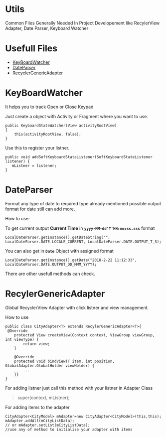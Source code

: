 # Utils
Common Files Generally Needed In Project Developement like RecylerView Adapter, Date Parser, Keyboard Watcher

# Usefull Files
- [KeyBoardWatcher](KeyboardWatcher.java)
- [DateParser](DateParser.java)
- [RecyclerGenericAdapter](RecyclerGenericAdapter.java)

# KeyBoardWatcher
It helps you to track Open or Close Keypad

Just create a object with Activity or Fragment where you want to use.
```
public KeyboardStateWatcher(View activityRootView)
{
    this(activityRootView, false);
}
```

Use this to register your listner.
```
public void addSoftKeyboardStateListener(SoftKeyboardStateListener listener) {
   mListner = listener;
}
```
    
# DateParser
Format any type of date to required type already mentioned possible output format for date still can add more.

How to use:

To get current output **Current Time** in **`yyyy-MM-dd'T'HH:mm:ss.sss`** format 
```
LocalDateParser.getInstance().getDateString("", LocalDateParser.DATE.LOCALE_CURRENT, LocalDateParser.DATE.OUTPUT_T_S);
```

You can also get in **`Date`** Object with assigned format
```
LocalDateParser.getInstance().getDate("2018-2-22 11:12:33", LocalDateParser.DATE.OUTPUT_DD_MMM_YYYY);
```
There are other usefull methods can check.

# RecylerGenericAdapter
Global RecyclerView Adapter with click listner and view management.

How to use
```
public class CityAdapter<T> extends RecylerGenericAdapter<T>{
 @Override
    protected View createView(Context context, ViewGroup viewGroup, int viewType) {
        return view;
    }

    @Override
    protected void bindView(T item, int position, GlobalAdapter.GlobalHolder viewHolder) {
        ...
    }}
}
```

For adding listner just call this method with your listner in Adapter Class
> super(context, mListner);

For adding items to the adapter
```
CityAdapter<CityModel> mAdapter=new CityAdapter<CityModel>(this,this);
mAdapter.addAll(mCityListData);
// or mAdapter.setList(mCityListData);
//use any of method to initialize your adapter with items
```



